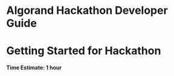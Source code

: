 # Algorand Hackathon Developer Guide

# **Getting Started for Hackathon**
**Time Estimate: 1 hour**
